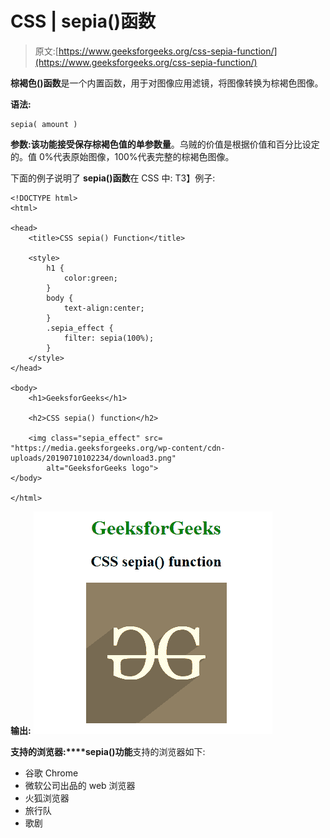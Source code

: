 # CSS | sepia()函数

> 原文:[https://www.geeksforgeeks.org/css-sepia-function/](https://www.geeksforgeeks.org/css-sepia-function/)

**棕褐色()函数**是一个内置函数，用于对图像应用滤镜，将图像转换为棕褐色图像。

**语法:**

```
sepia( amount )
```

**参数:**该功能接受保存棕褐色值的单参数**量**。乌贼的价值是根据价值和百分比设定的。值 0%代表原始图像，100%代表完整的棕褐色图像。

下面的例子说明了 **sepia()函数**在 CSS 中:
T3】例子:

```
<!DOCTYPE html> 
<html> 

<head> 
    <title>CSS sepia() Function</title> 

    <style>
        h1 {
            color:green;
        }
        body {
            text-align:center;
        }
        .sepia_effect {
            filter: sepia(100%);
        }
    </style>
</head> 

<body> 
    <h1>GeeksforGeeks</h1> 

    <h2>CSS sepia() function</h2>

    <img class="sepia_effect" src= 
"https://media.geeksforgeeks.org/wp-content/cdn-uploads/20190710102234/download3.png"
        alt="GeeksforGeeks logo"> 
</body> 

</html>
```

**输出:**
![](img/64e9eb5c8c91a1bddfa5b724f79439be.png)

**支持的浏览器:****sepia()功能**支持的浏览器如下:

*   谷歌 Chrome
*   微软公司出品的 web 浏览器
*   火狐浏览器
*   旅行队
*   歌剧